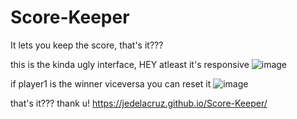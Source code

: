 # Score-Keeper
It lets you keep the score, that's it???

this is the kinda ugly interface, HEY atleast it's responsive
![image](https://github.com/jedelacruz/Score-Keeper/assets/93860350/a3695b74-790c-4ea9-9c11-dfa5592d8fdd)

if player1 is the winner viceversa you can reset it
![image](https://github.com/jedelacruz/Score-Keeper/assets/93860350/c12402c4-e83b-42de-8c7a-05fceae12527)

that's it??? thank u!
https://jedelacruz.github.io/Score-Keeper/
